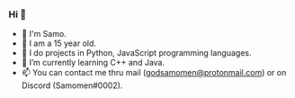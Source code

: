 ### Hi  👋

- 🔭 I'm Samo.
- 👾 I am a 15 year old.
- 📁 I do projects in Python, JavaScript programming languages.
- 🌱 I’m currently learning C++ and Java.
- 📫 You can contact me thru mail (godsamomen@protonmail.com) or on Discord (Samomen#0002).

